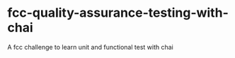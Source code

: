 # fcc-quality-assurance-testing-with-chai
A fcc challenge to learn unit and functional test with chai
